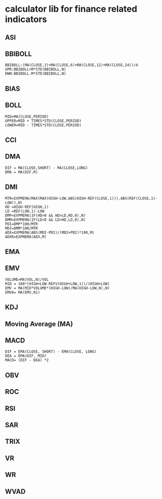# calculator lib for finance related indicators

## ASI
## BBIBOLL
```
BBIBOLL:(MA(CLOSE,3)+MA(CLOSE,6)+MA(CLOSE,12)+MA(CLOSE,24))/4
UPR:BBIBOLL+M*STD(BBIBOLL,N)
DWN:BBIBOLL-M*STD(BBIBOLL,N)
```
## BIAS
## BOLL
```
MID=MA(CLOSE,PERIOD)
UPPER=MID + TIMES*STD(CLOSE,PERIOD)
LOWER=MID - TIMES*STD(CLOSE,PERIOD)
```
## CCI
## DMA
```
DIF = MA(CLOSE,SHORT) - MA(CLOSE,LONG)
DMA = MA(DIF,M)
```
## DMI
```
MTR=EXPMEMA(MAX(MAX(HIGH-LOW,ABS(HIGH-REF(CLOSE,1))),ABS(REF(CLOSE,1)-LOW)),N)
HD =HIGH-REF(HIGH,1)
LD =REF(LOW,1)-LOW
DMP=EXPMEMA(IF(HD>0 && HD>LD,HD,0),N)
DMM=EXPMEMA(IF(LD>0 && LD>HD,LD,0),N)
PDI=DMP*100/MTR
MDI=DMM*100/MTR
ADX=EXPMEMA(ABS(MDI-PDI)/(MDI+PDI)*100,M)
ADXR=EXPMEMA(ADX,M)
```
## EMA
## EMV
```
VOLUME=MA(VOL,N)/VOL
MID = 100*(HIGH+LOW-REFV(HIGH+LOW,1))/(HIGH+LOW)
EMV = MA(MID*VOLUME*(HIGH-LOW)/MA(HIGH-LOW,N),N)
EMVA= MA(EMV,N1)
```
## KDJ
## Moving Average (MA)
## MACD
```
DIF = EMA(CLOSE, SHORT) - EMA(CLOSE, LONG)
DEA = EMA(DIF, MID)
MACD= (DIF - DEA) *2
```
## OBV
## ROC
## RSI
## SAR
## TRIX
## VR
## WR
## WVAD